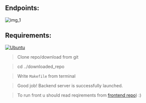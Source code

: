 ## Endpoints:

![img_1](https://user-images.githubusercontent.com/65871712/233504679-dfdf20fc-35ae-4508-b577-d014346b0a44.png)

## Requirements:
[![Ubuntu](https://img.shields.io/badge/ubuntu-orange?style=for-the-badge&logo=ubuntu&logoColor=white)](https://www.python.org/)
> Clone repo/download from git

> cd ../downloaded_repo

> Write ```Makefile``` from terminal

> Good job! Backend server is successfully launched.

> To run front u should read reqirements from [frontend repo](https://github.com/neketli/order-lifecycle/tree/master/frontend)) :)
